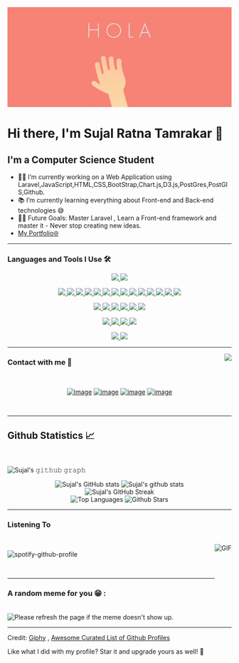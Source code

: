 ![Hello Greeting GIF](res/greet.gif)
</br>

# Hi there, I'm Sujal Ratna Tamrakar 👋

## I'm a Computer Science Student

- 👨‍💻 I’m currently working on a Web Application using Laravel,JavaScript,HTML,CSS,BootStrap,Chart.js,D3.js,PostGres,PostGIS,Github.
- 📚 I’m currently learning everything about Front-end and Back-end technologies 😅
- 💪🏼 Future Goals: Master Laravel , Learn a Front-end framework and master it - Never stop creating new ideas.
- [My Portfolio🌐](http://sujalratnatamrakar.com.np "My Portfolio🌐")


---

### Languages and Tools I Use 🛠

<div align="center">
<a href= "https://github.com/SujalRatnaTamrakar?tab=repositories&q=&type=&language=laravel&sort=" > <img width ='32px' src ='https://raw.githubusercontent.com/rahulbanerjee26/githubAboutMeGenerator/main/icons/laravel.svg'> </a>
<a href= "https://github.com/SujalRatnaTamrakar?tab=repositories&q=&type=&language=flutter&sort=" > <img width ='32px' src ='https://raw.githubusercontent.com/rahulbanerjee26/githubAboutMeGenerator/main/icons/flutter.svg'> </a>

<a href= "https://github.com/SujalRatnaTamrakar?tab=repositories&q=&type=&language=html&sort=" > <img width ='32px' src ='https://raw.githubusercontent.com/rahulbanerjee26/githubAboutMeGenerator/main/icons/html.svg'> </a>
<a href= "https://github.com/SujalRatnaTamrakar?tab=repositories&q=&type=&language=css&sort=" > <img width ='32px' src ='https://raw.githubusercontent.com/rahulbanerjee26/githubAboutMeGenerator/main/icons/css.svg'> </a>
<a href= "https://github.com/SujalRatnaTamrakar?tab=repositories&q=&type=&language=javascript&sort=" > <img width ='32px' src ='https://raw.githubusercontent.com/rahulbanerjee26/githubAboutMeGenerator/main/icons/javascript.svg'> </a>
<a href= "https://github.com/SujalRatnaTamrakar?tab=repositories&q=&type=&language=android&sort=" > <img width ='32px' src ='https://raw.githubusercontent.com/rahulbanerjee26/githubAboutMeGenerator/main/icons/android.svg'> </a>
<a href= "https://github.com/SujalRatnaTamrakar?tab=repositories&q=&type=&language=d3js&sort=" > <img width ='32px' src ='https://raw.githubusercontent.com/rahulbanerjee26/githubAboutMeGenerator/main/icons/d3js.svg'> </a>
<a href= "https://github.com/SujalRatnaTamrakar?tab=repositories&q=&type=&language=bootstrap&sort=" > <img width ='32px' src ='https://raw.githubusercontent.com/rahulbanerjee26/githubAboutMeGenerator/main/icons/bootstrap.svg'> </a>
<a href= "https://github.com/SujalRatnaTamrakar?tab=repositories&q=&type=&language=chartjs&sort=" > <img width ='32px' src ='https://raw.githubusercontent.com/rahulbanerjee26/githubAboutMeGenerator/main/icons/chartjs.svg'> </a>
<a href= "https://github.com/SujalRatnaTamrakar?tab=repositories&q=&type=&language=tailwind&sort=" > <img width ='32px' src ='https://raw.githubusercontent.com/rahulbanerjee26/githubAboutMeGenerator/main/icons/tailwind.svg'> </a>
<a href= "https://github.com/SujalRatnaTamrakar?tab=repositories&q=&type=&language=dart&sort=" > <img width ='32px' src ='https://raw.githubusercontent.com/rahulbanerjee26/githubAboutMeGenerator/main/icons/dart.svg'> </a>
<a href= "https://github.com/SujalRatnaTamrakar?tab=repositories&q=&type=&language=mysql&sort=" > <img width ='32px' src ='https://raw.githubusercontent.com/rahulbanerjee26/githubAboutMeGenerator/main/icons/mysql.svg'> </a>
<a href= "https://github.com/SujalRatnaTamrakar?tab=repositories&q=&type=&language=php&sort=" > <img width ='32px' src ='https://raw.githubusercontent.com/rahulbanerjee26/githubAboutMeGenerator/main/icons/php.svg'> </a>
<a href= "https://github.com/SujalRatnaTamrakar?tab=repositories&q=&type=&language=sqlite&sort=" > <img width ='32px' src ='https://raw.githubusercontent.com/rahulbanerjee26/githubAboutMeGenerator/main/icons/sqlite.svg'> </a>
<a href= "https://github.com/SujalRatnaTamrakar?tab=repositories&q=&type=&language=git&sort=" > <img width ='32px' src ='https://raw.githubusercontent.com/rahulbanerjee26/githubAboutMeGenerator/main/icons/git.svg'> </a>
<a href= "https://github.com/SujalRatnaTamrakar?tab=repositories&q=&type=&language=github&sort=" > <img width ='32px' src ='https://raw.githubusercontent.com/rahulbanerjee26/githubAboutMeGenerator/main/icons/github.svg'> </a>

<a href= "https://github.com/SujalRatnaTamrakar?tab=repositories&q=&type=&language=java&sort=" > <img width ='32px' src ='https://raw.githubusercontent.com/rahulbanerjee26/githubAboutMeGenerator/main/icons/java.svg'> </a>
<a href= "https://github.com/SujalRatnaTamrakar?tab=repositories&q=&type=&language=python&sort=" > <img width ='32px' src ='https://raw.githubusercontent.com/rahulbanerjee26/githubAboutMeGenerator/main/icons/python.svg'> </a>
<a href= "https://github.com/SujalRatnaTamrakar?tab=repositories&q=&type=&language=nodejs&sort=" > <img width ='32px' src ='https://raw.githubusercontent.com/rahulbanerjee26/githubAboutMeGenerator/main/icons/nodejs.svg'> </a>
<a href= "https://github.com/SujalRatnaTamrakar?tab=repositories&q=&type=&language=express&sort=" > <img width ='32px' src ='https://raw.githubusercontent.com/rahulbanerjee26/githubAboutMeGenerator/main/icons/express.svg'> </a>
<a href= "https://github.com/SujalRatnaTamrakar?tab=repositories&q=&type=&language=firebase&sort=" > <img width ='32px' src ='https://raw.githubusercontent.com/rahulbanerjee26/githubAboutMeGenerator/main/icons/firebase.svg'> </a>
<a href= "https://github.com/SujalRatnaTamrakar?tab=repositories&q=&type=&language=heroku&sort=" > <img width ='32px' src ='https://raw.githubusercontent.com/rahulbanerjee26/githubAboutMeGenerator/main/icons/heroku.svg'> </a>

<a href= "https://github.com/SujalRatnaTamrakar?tab=repositories&q=&type=&language=figma&sort=" > <img width ='32px' src ='https://raw.githubusercontent.com/rahulbanerjee26/githubAboutMeGenerator/main/icons/figma.svg'> </a>
<a href= "https://github.com/SujalRatnaTamrakar?tab=repositories&q=&type=&language=illustrator&sort=" > <img width ='32px' src ='https://raw.githubusercontent.com/rahulbanerjee26/githubAboutMeGenerator/main/icons/illustrator.svg'> </a>
<a href= "https://github.com/SujalRatnaTamrakar?tab=repositories&q=&type=&language=photoshop&sort=" > <img width ='32px' src ='https://raw.githubusercontent.com/rahulbanerjee26/githubAboutMeGenerator/main/icons/photoshop.svg'> </a>
<a href= "https://github.com/SujalRatnaTamrakar?tab=repositories&q=&type=&language=linux&sort=" > <img width ='32px' src ='https://raw.githubusercontent.com/rahulbanerjee26/githubAboutMeGenerator/main/icons/linux.svg'> </a>

<a href= "https://github.com/SujalRatnaTamrakar?tab=repositories&q=&type=&language=stack-overflow&sort=" > <img width ='32px' src ='https://raw.githubusercontent.com/rahulbanerjee26/githubAboutMeGenerator/main/icons/stack-overflow.svg'> </a>
<a href= "https://github.com/SujalRatnaTamrakar?tab=repositories&q=&type=&language=webpack&sort=" > <img width ='32px' src ='https://raw.githubusercontent.com/rahulbanerjee26/githubAboutMeGenerator/main/icons/webpack.svg'> </a>

</div>

---

<img align="right" src="https://api.visitorbadge.io/api/visitors?path=https%3A%2F%2Fgithub.com%2FSujalRatnaTamrakar&labelColor=%23ff8e76&countColor=%23555555" />

### Contact with me 📝

</br>
<div align="center">

[![image](https://img.shields.io/badge/LinkedIn-0077B5?style=for-the-badge&logo=linkedin&logoColor=white)](https://www.linkedin.com/in/sujalratnatamrakar/)
[![image](https://img.shields.io/badge/Instagram-E4405F?style=for-the-badge&logo=instagram&logoColor=white)](https://www.instagram.com/zayden.blaze/)
[![image](https://img.shields.io/badge/Gmail-D14836?style=for-the-badge&logo=gmail&logoColor=white)](mailto:sujalratnatamrakar@gmail.com)
[![image](https://img.shields.io/badge/Facebook-3b5998?style=for-the-badge&logo=facebook&logoColor=white)](https://www.facebook.com/sujalratnatamrakar/)

</div>
</br>

---

<h2 align="left"> Github Statistics 📈 </h2>

</br>

![Sujal's 𝚐𝚒𝚝𝚑𝚞𝚋 𝚐𝚛𝚊𝚙𝚑](https://activity-graph.herokuapp.com/graph?username=Aditya664&theme=redical&hide_border=true&area=true)

<div align="center">

![Sujal's GitHub stats](https://github-readme-stats.vercel.app/api?username=SujalRatnaTamrakar&count_private=true&show_icons=true&theme=radical)
![Sujal's github stats](https://github-readme-stats.vercel.app/api?username=SujalRatnaTamrakar&show_icons=true&theme=radical)             
![Sujal's GitHub Streak](https://github-readme-streak-stats.herokuapp.com/?user=SujalRatnaTamrakar&theme=radical)               
![Top Languages](https://github-readme-stats.vercel.app/api/top-langs/?username=SujalRatnaTamrakar&langs_count=8&theme=radical&layout=compact)
![Github Stars](https://github-readme-stats.vercel.app/api?username=SujalRatnaTamrakar&show_icons=true&locale=en&count_private=true&hide_rank=true&custom_title=My%20GitHub%20Stats&disable_animations=true&theme=radical)

</div>

---

### Listening To

</br>

<img  align="right" alt="GIF" height="170px" src="https://media.giphy.com/media/J5B1Y8QZnzXXbLQIBu/giphy.gif" />

![spotify-github-profile](https://spotify-github-profile.vercel.app/api/view?uid=hqzfx91isul2ubakktewf5afh&cover_image=true&theme=novatorem&bar_color=53b14f&bar_color_cover=true)

</br>

---

### A random meme for you 😁 :
</br>

<img align="center" src="https://random-memer.herokuapp.com/" title="Meme" alt="Please refresh the page if the meme doesn't show up.">

---
Credit: [Giphy](https://giphy.com/ "Giphy") , [Awesome Curated List of Github Profiles](https://github.com/abhisheknaiidu/awesome-github-profile-readme "Awesome Curated List of Github Profiles")

Like what I did with my profile? Star it and upgrade yours as well! 🍻
